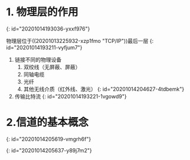 # 1. 物理层的作用
{: id="20201014193036-yxxf976"}

物理层位于((20201013225932-xzp1fmo "TCP/IP"))最后一层
{: id="20201014193211-vyfjum7"}

1. 链接不同的物理设备
   1. 双绞线（无屏蔽、屏蔽）
   2. 同轴电缆
   3. 光纤
   4. 其他无线介质（红外线、激光）
   {: id="20201014204627-4tdbemk"}
2. 传输比特流
{: id="20201014193221-1vgowd9"}

# 2.信道的基本概念
{: id="20201014205619-vmgrh6f"}

{: id="20201014205637-y89j7m2"}
